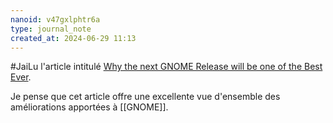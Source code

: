 ```yaml
---
nanoid: v47gxlphtr6a
type: journal_note
created_at: 2024-06-29 11:13
---
```

#JaiLu l'article intitulé [Why the next GNOME Release will be one of the Best Ever](https://old.reddit.com/r/gnome/comments/1dr66ud/why_the_next_gnome_release_will_be_one_of_the).

Je pense que cet article offre une excellente vue d'ensemble des améliorations apportées à [[GNOME]].

